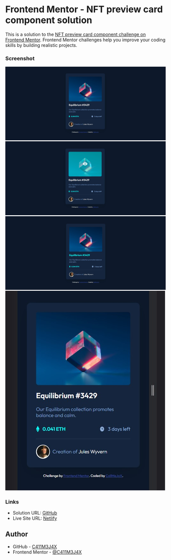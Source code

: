 # Frontend Mentor - NFT preview card component solution

This is a solution to the [NFT preview card component challenge on Frontend Mentor](https://www.frontendmentor.io/challenges/nft-preview-card-component-SbdUL_w0U). Frontend Mentor challenges help you improve your coding skills by building realistic projects.

### Screenshot

![](screenshot/Desktop_View.jpg)
![](screenshot/Desktop_View_Hover.jpg)
![](screenshot/Desktop_View_Hover_Name.jpg)
![](screenshot/Mobile_View.jpg)

### Links

- Solution URL: [GitHub](https://github.com/C411M3J4X/nft-preview-card-component)
- Live Site URL: [Netlify](https://frontend-mentor-nft-card-project.netlify.app)
## Author

- GitHub - [C411M3J4X](https://github.com/C411M3J4X)
- Frontend Mentor - [@C411M3J4X](https://www.frontendmentor.io/profile/C411M3J4X)

